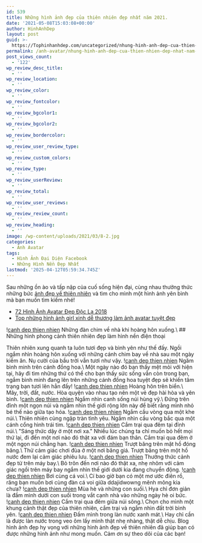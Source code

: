 ```yaml
---
id: 539
title: Những hình ảnh đẹp của thiên nhiên đẹp nhất năm 2021.
date: '2021-05-08T15:03:08+00:00'
author: HinhAnhDep
layout: post
guid: >-
  https://Tophinhanhdep.com/uncategorized/nhung-hinh-anh-dep-cua-thien-nhien-dep-nhat-nam-2017/
permalink: /anh-avatar/nhung-hinh-anh-dep-cua-thien-nhien-dep-nhat-nam-2017/
post_views_count:
  - '122'
wp_review_desc_title:
  - ''
wp_review_location:
  - ''
wp_review_color:
  - ''
wp_review_fontcolor:
  - ''
wp_review_bgcolor1:
  - ''
wp_review_bgcolor2:
  - ''
wp_review_bordercolor:
  - ''
wp_review_user_review_type:
  - ''
wp_review_custom_colors:
  - ''
wp_review_type:
  - ''
wp_review_userReview:
  - ''
wp_review_total:
  - ''
wp_review_user_reviews:
  - ''
wp_review_review_count:
  - ''
wp_review_heading:
  - ''
image: /wp-content/uploads/2021/03/8-2.jpg
categories:
  - Ảnh Avatar
tags:
  - Hình Ảnh Đại Diện Facebook
  - Những Hình Nền Đẹp Nhất
lastmod: '2025-04-12T05:59:34.745Z'
---
```

Sau những ồn ào và tấp nập của cuố sống hiện đại, cùng nhau thưởng thức những bức [ảnh đẹp về thiên nhiên](https://tophinhanhdep.com/anh-avatar/nhung-hinh-anh-dep-cua-thien-nhien-dep-nhat-nam-2017/) và tìm cho mình một hình ảnh yên bình mà bạn muốn tìm kiếm nhé!

- [72 Hình Ảnh Avatar Đẹp Độc Lạ 2018](https://tophinhanhdep.com/anh-avatar/hinh-anh-avatar-dep-doc-la/)
- [Top những hình ảnh girl xinh dễ thương làm ảnh avatar tuyệt đẹp](https://tophinhanhdep.com/gai-xinh/anh-girl-de-thuong/)

\![canh dep thien nhien](https://tophinhanhdep.com/wp-content/uploads/2021/03/12-2.jpg) Những đàn chim về nhà khi hoàng hôn xuống.\ ## Những hình phong cảnh thiên nhiên đẹp làm hình nền điện thoại

Thiên nhiên xung quanh ta luôn tươi đẹp và bình yên như thế đấy. Ngồi ngắm nhìn hoàng hôn xuống với những cánh chim bay về nhà sau một ngày kiếm ăn. Nụ cười của bầu trời vẫn tươi như vậy. \![canh dep thien nhien](https://tophinhanhdep.com/wp-content/uploads/2021/03/11-2.jpg) Ngăm bình minh trên cánh đồng hoa.\ Một ngày nào đó bạn thấy mệt mỏi với hiện tại, hãy đi tìm những thứ có thể cho bạn thấy sức sống vẫn còn trong bạn, ngắm bình minh đang lên trên những cánh đồng hoa tuyệt đẹp sẽ khiến tâm trạng bạn tươi lên hẳn đấy! \![canh dep thien nhien](https://tophinhanhdep.com/wp-content/uploads/2021/03/10-2.jpg) Hoàng hôn trên biển.\ Mây, trời, đất, nước. Hòa quyện vào nhau tạo nên một vẻ đẹp hài hòa và yên bình. \![canh dep thien nhien](https://tophinhanhdep.com/wp-content/uploads/2021/03/9-2.jpg) Ngắm nhìn canh sống núi hùng vỹ.\ Đứng trên đỉnh một ngọn núi và ngắm nhìn thế giới rộng lớn này để biết rằng mình nhỏ bé thế nào giữa tạo hóa. \![canh dep thien nhien](https://tophinhanhdep.com/wp-content/uploads/2021/03/8-2.jpg) Ngắm cầu vòng qua một khe núi.\ Thiên nhiên củng ngập tràn tình yêu. Ngắm nhìn cầu vòng bắc qua một cánh cổng hình trái tim. \![canh dep thien nhien](https://tophinhanhdep.com/wp-content/uploads/2021/03/3-2.jpg) Cắm trại qua đêm tại đỉnh núi.\ "Sáng thức dậy ở một nơi xa." Nhiều lúc chúng ta chỉ muốn bỏ hết mọi thứ lại, đi đến một nơi nào đó thật xa với đám bạn thân. Cắm trại qua đêm ở một ngọn núi chẳng hạn. \![canh dep thien nhien](https://tophinhanhdep.com/wp-content/uploads/2021/03/4-2.jpg) Trượt băng trên mặt hồ đóng băng.\ Thử cảm giác chơi đùa ở một nơi băng giá. Trượt băng trên một hồ nước đem lại cảm giác phiêu lưu. \![canh dep thien nhien](https://tophinhanhdep.com/wp-content/uploads/2021/03/5-2.jpg) Thưởng thức cảnh đẹp từ trên máy bay.\ Bỏ trôn đến nơi nào đó thật xa, nhẹ nhõm với cảm giác ngồi trên máy bay ngắm nhìn thế giới dưới kia đang chuyển động. \![canh dep thien nhien](https://tophinhanhdep.com/wp-content/uploads/2021/03/6-2.jpg) Bơi cùng cá voi.\ Cí bao giờ bạn có một mơ ước điên rồ, răng bạn muốn bơi cùng đàn cá voi giữa ddajidwowng mênh mông kia chưa? \![canh dep thien nhien](https://tophinhanhdep.com/wp-content/uploads/2021/03/7-1.jpg) Mùa hè và những con suối.\ Hya chỉ đơn giản là đầm mình dưới con suối trong vắt cạnh nhà vào những ngày hè oi bức. \![canh dep thien nhien](https://tophinhanhdep.com/wp-content/uploads/2021/03/1-2.jpg) Cắm trại qua đêm giữa núi sông.\ Chọn cho mình một khung cảnh thật đẹp của thiên nhiên, cắm trại và ngắm nhìn đất trời bình yên. \![canh dep thien nhien](https://tophinhanhdep.com/wp-content/uploads/2021/03/2-2.jpg) Đầm mình trong làn nước xanh mát.\ Hay chỉ cần là được làn nước trong veo ôm lấy mình thật nhẹ nhàng, thật dễ chịu. Blog hình ảnh đẹp hy vọng với những hình ảnh đẹp về thiên nhiên đã giúp bạn có được những hình ảnh như mong muốn. Cảm ơn sự theo dõi của các bạn!
